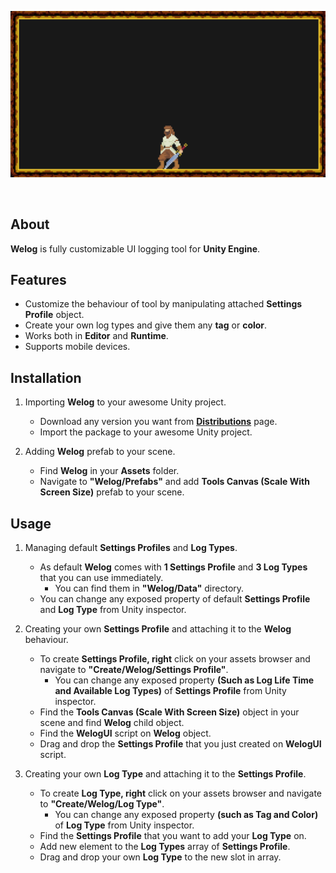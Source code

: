 <p align="center">
  <a href="#"><img src="https://github.com/iozsaygi/welog/blob/master/Media/v1.0%20Showcase.gif"/></a>
</p>

</br>

## About
**Welog** is fully customizable UI logging tool for **Unity Engine**.

## Features
* Customize the behaviour of tool by manipulating attached **Settings Profile** object.
* Create your own log types and give them any **tag** or **color**.
* Works both in **Editor** and **Runtime**.
* Supports mobile devices.

## Installation
1. Importing **Welog** to your awesome Unity project.
    * Download any version you want from **[Distributions](https://github.com/iozsaygi/welog/tree/master/Distributions)** page.
    * Import the package to your awesome Unity project.
    
2. Adding **Welog** prefab to your scene.
    * Find **Welog** in your **Assets** folder.
    * Navigate to **"Welog/Prefabs"** and add **Tools Canvas (Scale With Screen Size)** prefab to your scene.
    
## Usage
1. Managing default **Settings Profiles** and **Log Types**.
    * As default **Welog** comes with **1 Settings Profile** and **3 Log Types** that you can use immediately.
        * You can find them in **"Welog/Data"** directory.
    * You can change any exposed property of default **Settings Profile** and **Log Type** from Unity inspector.

2. Creating your own **Settings Profile** and attaching it to the **Welog** behaviour.
    * To create **Settings Profile, right** click on your assets browser and navigate to **"Create/Welog/Settings Profile"**. 
        * You can change any exposed property  **(Such as Log Life Time and Available Log Types)** of **Settings Profile** from Unity inspector.
    * Find the **Tools Canvas (Scale With Screen Size)** object in your scene and find **Welog** child object.
    * Find the **WelogUI** script on **Welog** object.
    * Drag and drop the **Settings Profile** that you just created on **WelogUI** script.
    
3. Creating your own **Log Type** and attaching it to the **Settings Profile**.
    * To create **Log Type, right** click on your assets browser and navigate to **"Create/Welog/Log Type"**.
        * You can change any exposed property **(such as Tag and Color)** of **Log Type** from Unity inspector.
    * Find the **Settings Profile** that you want to add your **Log Type** on.
    * Add new element to the **Log Types** array of **Settings Profile**.
    * Drag and drop your own **Log Type** to the new slot in array.
